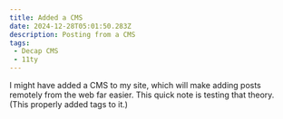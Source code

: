 ```yaml
---
title: Added a CMS
date: 2024-12-28T05:01:50.283Z
description: Posting from a CMS
tags:
 - Decap CMS
 - 11ty
---
```

I might have added a CMS to my site, which will make adding posts remotely from the web far easier. This quick note is testing that theory. (This properly added tags to it.)
